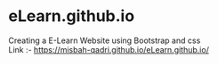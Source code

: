 # eLearn.github.io
Creating a E-Learn Website using Bootstrap and css <br>
Link :- https://misbah-qadri.github.io/eLearn.github.io/

